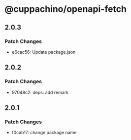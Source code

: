 # @cuppachino/openapi-fetch

## 2.0.3

### Patch Changes

- e6cac56: Update package.json

## 2.0.2

### Patch Changes

- 97048c2: deps: add remark

## 2.0.1

### Patch Changes

- f0cab17: change package name

